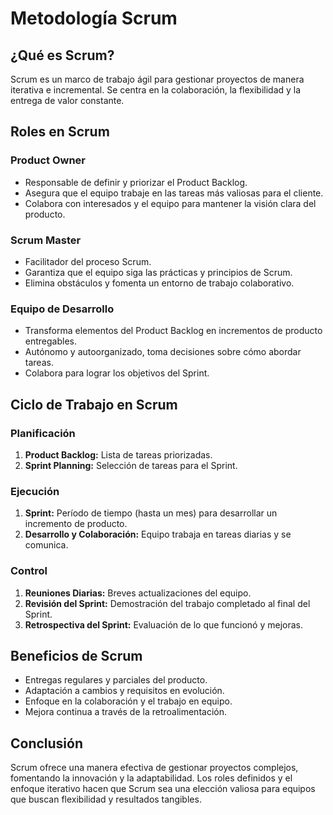 # Metodología Scrum

## ¿Qué es Scrum?

Scrum es un marco de trabajo ágil para gestionar proyectos de manera iterativa e incremental. Se centra en la colaboración, la flexibilidad y la entrega de valor constante.

## Roles en Scrum

### Product Owner

- Responsable de definir y priorizar el Product Backlog.
- Asegura que el equipo trabaje en las tareas más valiosas para el cliente.
- Colabora con interesados y el equipo para mantener la visión clara del producto.

### Scrum Master

- Facilitador del proceso Scrum.
- Garantiza que el equipo siga las prácticas y principios de Scrum.
- Elimina obstáculos y fomenta un entorno de trabajo colaborativo.

### Equipo de Desarrollo

- Transforma elementos del Product Backlog en incrementos de producto entregables.
- Autónomo y autoorganizado, toma decisiones sobre cómo abordar tareas.
- Colabora para lograr los objetivos del Sprint.

## Ciclo de Trabajo en Scrum

### Planificación

1. **Product Backlog:** Lista de tareas priorizadas.
2. **Sprint Planning:** Selección de tareas para el Sprint.

### Ejecución

1. **Sprint:** Período de tiempo (hasta un mes) para desarrollar un incremento de producto.
2. **Desarrollo y Colaboración:** Equipo trabaja en tareas diarias y se comunica.

### Control

1. **Reuniones Diarias:** Breves actualizaciones del equipo.
2. **Revisión del Sprint:** Demostración del trabajo completado al final del Sprint.
3. **Retrospectiva del Sprint:** Evaluación de lo que funcionó y mejoras.

## Beneficios de Scrum

- Entregas regulares y parciales del producto.
- Adaptación a cambios y requisitos en evolución.
- Enfoque en la colaboración y el trabajo en equipo.
- Mejora continua a través de la retroalimentación.

## Conclusión

Scrum ofrece una manera efectiva de gestionar proyectos complejos, fomentando la innovación y la adaptabilidad. Los roles definidos y el enfoque iterativo hacen que Scrum sea una elección valiosa para equipos que buscan flexibilidad y resultados tangibles.


